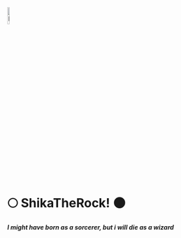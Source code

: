 

<!--
**ShikaTheRock/ShikaTheRock** is a ✨ _special_ ✨ repository because its `README.md` (this file) appears on your GitHub profile.

Here are some ideas to get you started:

- 🔭 I’m currently working on ...
- 🌱 I’m currently learning ...
- 👯 I’m looking to collaborate on ...
- 🤔 I’m looking for help with ...
- 💬 Ask me about ...
- 📫 How to reach me: ...
- 😄 Pronouns: ...
- ⚡ Fun fact: ...
-->

<img src=https://codicegrafia.mx/wp-content/uploads/2024/07/bocchi-the-rock-CG-800x500.jpg alt="BTR banner" height="10%"/>

# 🌕 ShikaTheRock! 🌑

_**I might have born as a sorcerer, but i will die as a wizard**_
